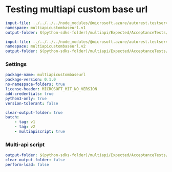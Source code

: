 # Testing multiapi custom base url

``` yaml $(tag) == 'v1'
input-file: ../../../../node_modules/@microsoft.azure/autorest.testserver/swagger/multiapi-v1-custom-base-url.json
namespace: multiapicustombaseurl.v1
output-folder: $(python-sdks-folder)/multiapi/Expected/AcceptanceTests/MultiapiCustomBaseUrl/multiapicustombaseurl/v1
```

``` yaml $(tag) == 'v2'
input-file: ../../../../node_modules/@microsoft.azure/autorest.testserver/swagger/multiapi-v2-custom-base-url.json
namespace: multiapicustombaseurl.v2
output-folder: $(python-sdks-folder)/multiapi/Expected/AcceptanceTests/MultiapiCustomBaseUrl/multiapicustombaseurl/v2
```

### Settings
``` yaml
package-name: multiapicustombaseurl
package-version: 0.1.0
no-namespace-folders: true
license-header: MICROSOFT_MIT_NO_VERSION
add-credentials: true
python3-only: true
version-tolerant: false
```

``` yaml $(multiapi)
clear-output-folder: true
batch:
    - tag: v1
    - tag: v2
    - multiapiscript: true
```

### Multi-api script

``` yaml $(multiapiscript)
output-folder: $(python-sdks-folder)/multiapi/Expected/AcceptanceTests/MultiapiCustomBaseUrl/multiapicustombaseurl/
clear-output-folder: false
perform-load: false
```
